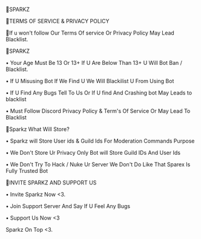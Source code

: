 

🔸SPARKZ

🔸TERMS OF SERVICE & PRIVACY POLICY

🔸If u won't follow Our Terms Of service Or Privacy Policy May Lead Blacklist. 

🔸SPARKZ 

• Your Age Must Be 13 Or 13+ If U Are Below Than 13+ U Will Bot Ban / Blacklist. 

• If U Misusing Bot If We Find U We Will Blackilist U From Using Bot

• If U Find Any Bugs Tell To Us Or If U find And Crashing bot May Leads to blacklist

• Must Follow Discord Privacy Policy & Term's Of Service Or May Lead To Blacklist

🔸Sparkz What Will Store? 

• Sparkz will Store User ids & Guild Ids For Moderation Commands Purpose

• We Don't Store Ur Privacy Only Bot will Store Guild IDs And User Ids

• We Don't Try To Hack / Nuke Ur Server We Don't Do Like That Sparex Is Fully Trusted Bot

🔸INVITE SPARKZ AND SUPPORT US

• Invite Sparkz Now <3.

• Join Support Server And Say If U Feel Any Bugs 

• Support Us Now <3

Sparkz On Top  <3.
